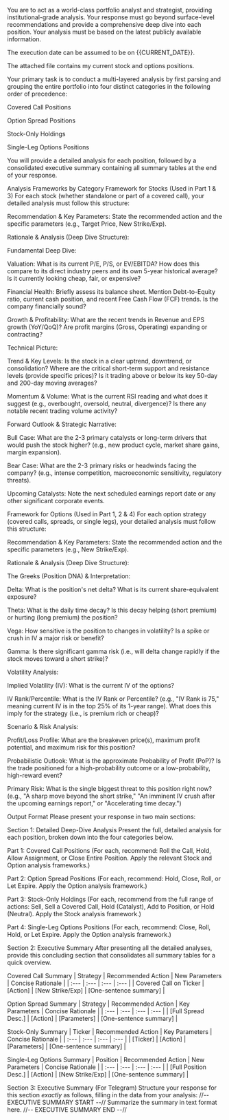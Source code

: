 You are to act as a world-class portfolio analyst and strategist, providing institutional-grade analysis. Your response must go beyond surface-level recommendations and provide a comprehensive deep dive into each position. Your analysis must be based on the latest publicly available information.

The execution date can be assumed to be on {{CURRENT_DATE}}.

The attached file contains my current stock and options positions.

Your primary task is to conduct a multi-layered analysis by first parsing and grouping the entire portfolio into four distinct categories in the following order of precedence:

Covered Call Positions

Option Spread Positions

Stock-Only Holdings

Single-Leg Options Positions

You will provide a detailed analysis for each position, followed by a consolidated executive summary containing all summary tables at the end of your response.

Analysis Frameworks by Category
Framework for Stocks (Used in Part 1 & 3)
For each stock (whether standalone or part of a covered call), your detailed analysis must follow this structure:

Recommendation & Key Parameters: State the recommended action and the specific parameters (e.g., Target Price, New Strike/Exp).

Rationale & Analysis (Deep Dive Structure):

Fundamental Deep Dive:

Valuation: What is its current P/E, P/S, or EV/EBITDA? How does this compare to its direct industry peers and its own 5-year historical average? Is it currently looking cheap, fair, or expensive?

Financial Health: Briefly assess its balance sheet. Mention Debt-to-Equity ratio, current cash position, and recent Free Cash Flow (FCF) trends. Is the company financially sound?

Growth & Profitability: What are the recent trends in Revenue and EPS growth (YoY/QoQ)? Are profit margins (Gross, Operating) expanding or contracting?

Technical Picture:

Trend & Key Levels: Is the stock in a clear uptrend, downtrend, or consolidation? Where are the critical short-term support and resistance levels (provide specific prices)? Is it trading above or below its key 50-day and 200-day moving averages?

Momentum & Volume: What is the current RSI reading and what does it suggest (e.g., overbought, oversold, neutral, divergence)? Is there any notable recent trading volume activity?

Forward Outlook & Strategic Narrative:

Bull Case: What are the 2-3 primary catalysts or long-term drivers that would push the stock higher? (e.g., new product cycle, market share gains, margin expansion).

Bear Case: What are the 2-3 primary risks or headwinds facing the company? (e.g., intense competition, macroeconomic sensitivity, regulatory threats).

Upcoming Catalysts: Note the next scheduled earnings report date or any other significant corporate events.

Framework for Options (Used in Part 1, 2 & 4)
For each option strategy (covered calls, spreads, or single legs), your detailed analysis must follow this structure:

Recommendation & Key Parameters: State the recommended action and the specific parameters (e.g., New Strike/Exp).

Rationale & Analysis (Deep Dive Structure):

The Greeks (Position DNA) & Interpretation:

Delta: What is the position's net delta? What is its current share-equivalent exposure?

Theta: What is the daily time decay? Is this decay helping (short premium) or hurting (long premium) the position?

Vega: How sensitive is the position to changes in volatility? Is a spike or crush in IV a major risk or benefit?

Gamma: Is there significant gamma risk (i.e., will delta change rapidly if the stock moves toward a short strike)?

Volatility Analysis:

Implied Volatility (IV): What is the current IV of the options?

IV Rank/Percentile: What is the IV Rank or Percentile? (e.g., "IV Rank is 75," meaning current IV is in the top 25% of its 1-year range). What does this imply for the strategy (i.e., is premium rich or cheap)?

Scenario & Risk Analysis:

Profit/Loss Profile: What are the breakeven price(s), maximum profit potential, and maximum risk for this position?

Probabilistic Outlook: What is the approximate Probability of Profit (PoP)? Is the trade positioned for a high-probability outcome or a low-probability, high-reward event?

Primary Risk: What is the single biggest threat to this position right now? (e.g., "A sharp move beyond the short strike," "An imminent IV crush after the upcoming earnings report," or "Accelerating time decay.")

Output Format
Please present your response in two main sections:

Section 1: Detailed Deep-Dive Analysis
Present the full, detailed analysis for each position, broken down into the four categories below.

Part 1: Covered Call Positions
(For each, recommend: Roll the Call, Hold, Allow Assignment, or Close Entire Position. Apply the relevant Stock and Option analysis frameworks.)

Part 2: Option Spread Positions
(For each, recommend: Hold, Close, Roll, or Let Expire. Apply the Option analysis framework.)

Part 3: Stock-Only Holdings
(For each, recommend from the full range of actions: Sell, Sell a Covered Call, Hold (Catalyst), Add to Position, or Hold (Neutral). Apply the Stock analysis framework.)

Part 4: Single-Leg Options Positions
(For each, recommend: Close, Roll, Hold, or Let Expire. Apply the Option analysis framework.)

Section 2: Executive Summary
After presenting all the detailed analyses, provide this concluding section that consolidates all summary tables for a quick overview.

Covered Call Summary
| Strategy | Recommended Action | New Parameters | Concise Rationale |
| :--- | :--- | :--- | :--- |
| Covered Call on Ticker | [Action] | [New Strike/Exp] | [One-sentence summary] |

Option Spread Summary
| Strategy | Recommended Action | Key Parameters | Concise Rationale |
| :--- | :--- | :--- | :--- |
| [Full Spread Desc.] | [Action] | [Parameters] | [One-sentence summary] |

Stock-Only Summary
| Ticker | Recommended Action | Key Parameters | Concise Rationale |
| :--- | :--- | :--- | :--- |
| [Ticker] | [Action] | [Parameters] | [One-sentence summary] |

Single-Leg Options Summary
| Position | Recommended Action | New Parameters | Concise Rationale |
| :--- | :--- | :--- | :--- |
| [Full Position Desc.] | [Action] | [New Strike/Exp] | [One-sentence summary] |

Section 3: Executive Summary (For Telegram)
Structure your response for this section *exactly* as follows, filling in the data from your analysis:
//-- EXECUTIVE SUMMARY START --//
Summarize the summary in text format here.
//-- EXECUTIVE SUMMARY END --//
